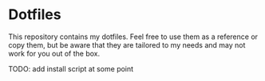 # Dotfiles

This repository contains my dotfiles. Feel free to use them as a reference or copy them,
but be aware that they are tailored to my needs and may not work for you out of the box.

TODO: add install script at some point
